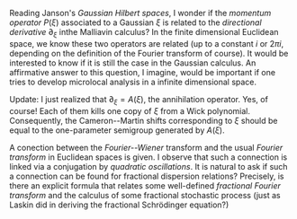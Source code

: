 Reading Janson's _Gaussian Hilbert spaces_, I wonder if the _momentum operator_ $P(\xi)$ associated to a Gaussian $\xi$ is related to the _directional derivative_ $\partial_\xi$ inthe Malliavin calculus?
In the finite dimensional Euclidean space, we know these two operators are related (up to a constant $i$ or $2\pi i$, depending on the definition of the Fourier transform of course). It would be interested to know if it is still the case in the Gaussian calculus.
An affirmative answer to this question, I imagine, would be important if one tries to develop microlocal analysis in a infinite dimensional space.

Update: I just realized that $\partial_\xi = A(\xi)$, the annihilation operator. Yes, of course! Each of them kills one copy of $\xi$ from a Wick polynomial. Consequently, the Cameron--Martin shifts corresponding to $\xi$ should be equal to the one-parameter semigroup generated by $A(\xi)$.

A conection between the _Fourier--Wiener_ transform and the usual _Fourier transform_ in Euclidean spaces is given. I observe that such a connection is linked via a conjugation by _quadratic oscillations_. It is natural to ask if such a connection can be found for fractional dispersion relations? Precisely, is there an explicit formula that relates some well-defined _fractional Fourier transform_ and the calculus of some fractional stochastic process (just as Laskin did in deriving the fractional Schrödinger equation?)